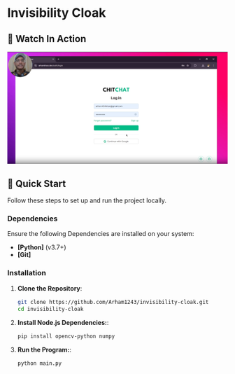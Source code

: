 # Invisibility Cloak

## 🎥 Watch In Action
[![](https://raw.githubusercontent.com/Arham1243/chitchat-frontend/main/thumbnail.png)](https://vimeo.com/1064296809/90eee11c4d)

## 🚀 Quick Start

Follow these steps to set up and run the project locally.

### Dependencies

Ensure the following Dependencies are installed on your system:

- **[Python]** (v3.7+)
- **[Git]**

### Installation

1. **Clone the Repository**:

    ```bash
    git clone https://github.com/Arham1243/invisibility-cloak.git
    cd invisibility-cloak

    ```

2. **Install Node.js Dependencies:**:

    ```bash
    pip install opencv-python numpy
    ```

3. **Run the Program:**:

    ```bash
    python main.py
    ```